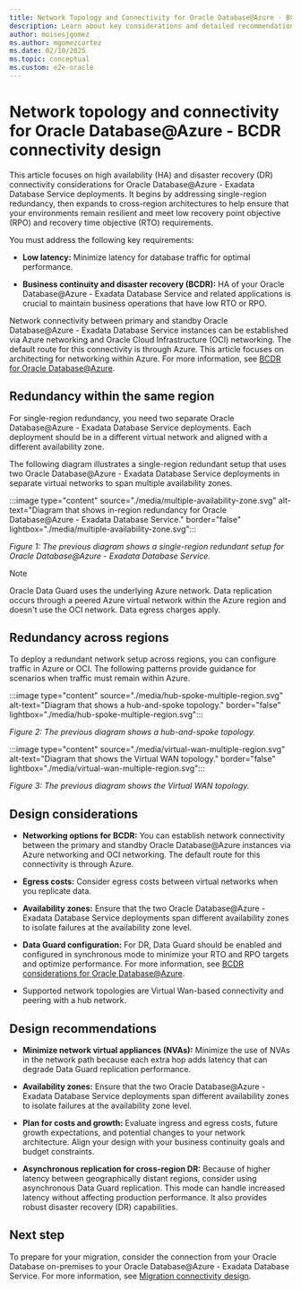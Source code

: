 ```yaml
---
title: Network Topology and Connectivity for Oracle Database@Azure - BCDR Connectivity Design
description: Learn about key considerations and detailed recommendations for Oracle Database@Azure BCDR connectivity design, including best practices, optimization, and implementation guidance.
author: moisesjgomez
ms.author: mgomezcortez
ms.date: 02/10/2025
ms.topic: conceptual
ms.custom: e2e-oracle
---
```


# Network topology and connectivity for Oracle Database@Azure - BCDR connectivity design

This article focuses on high availability (HA) and disaster recovery (DR) connectivity considerations for Oracle Database@Azure - Exadata Database Service deployments. It begins by addressing single-region redundancy, then expands to cross-region architectures to help ensure that your environments remain resilient and meet low recovery point objective (RPO) and recovery time objective (RTO) requirements.

You must address the following key requirements:

- **Low latency:** Minimize latency for database traffic for optimal performance.

- **Business continuity and disaster recovery (BCDR):** HA of your Oracle Database@Azure - Exadata Database Service and related applications is crucial to maintain business operations that have low RTO or RPO.

Network connectivity between primary and standby Oracle Database@Azure - Exadata Database Service instances can be established via Azure networking and Oracle Cloud Infrastructure (OCI) networking. The default route for this connectivity is through Azure. This article focuses on architecting for networking within Azure. For more information, see [BCDR for Oracle Database@Azure](./oracle-disaster-recovery-oracle-database-azure.md).

## Redundancy within the same region

For single-region redundancy, you need two separate Oracle Database@Azure - Exadata Database Service deployments. Each deployment should be in a different virtual network and aligned with a different availability zone.

The following diagram illustrates a single-region redundant setup that uses two Oracle Database@Azure - Exadata Database Service deployments in separate virtual networks to span multiple availability zones.

:::image type="content" source="./media/multiple-availability-zone.svg" alt-text="Diagram that shows in-region redundancy for Oracle Database@Azure - Exadata Database Service." border="false" lightbox="./media/multiple-availability-zone.svg":::

*Figure 1: The previous diagram shows a single-region redundant setup for Oracle Database@Azure - Exadata Database Service.*

> [!NOTE]
> Oracle Data Guard uses the underlying Azure network. Data replication occurs through a peered Azure virtual network within the Azure region and doesn't use the OCI network. Data egress charges apply.

## Redundancy across regions

To deploy a redundant network setup across regions, you can configure traffic in Azure or OCI. The following patterns provide guidance for scenarios when traffic must remain within Azure.

:::image type="content" source="./media/hub-spoke-multiple-region.svg" alt-text="Diagram that shows a hub-and-spoke topology." border="false" lightbox="./media/hub-spoke-multiple-region.svg":::

*Figure 2: The previous diagram shows a hub-and-spoke topology.*

:::image type="content" source="./media/virtual-wan-multiple-region.svg" alt-text="Diagram that shows the Virtual WAN topology." border="false" lightbox="./media/virtual-wan-multiple-region.svg":::

*Figure 3: The previous diagram shows the Virtual WAN topology.*

## Design considerations

- **Networking options for BCDR:** You can establish network connectivity between the primary and standby Oracle Database@Azure instances via Azure networking and OCI networking. The default route for this connectivity is through Azure.

- **Egress costs:** Consider egress costs between virtual networks when you replicate data.

- **Availability zones:** Ensure that the two Oracle Database@Azure - Exadata Database Service deployments span different availability zones to isolate failures at the availability zone level.

- **Data Guard configuration:** For DR, Data Guard should be enabled and configured in synchronous mode to minimize your RTO and RPO targets and optimize performance. For more information, see [BCDR considerations for Oracle Database@Azure](./oracle-disaster-recovery-oracle-database-azure.md).

- Supported network topologies are Virtual Wan-based connectivity and peering with a hub network.

## Design recommendations

- **Minimize network virtual appliances (NVAs):** Minimize the use of NVAs in the network path because each extra hop adds latency that can degrade Data Guard replication performance.

- **Availability zones:** Ensure that the two Oracle Database@Azure - Exadata Database Service deployments span different availability zones to isolate failures at the availability zone level.

- **Plan for costs and growth:** Evaluate ingress and egress costs, future growth expectations, and potential changes to your network architecture. Align your design with your business continuity goals and budget constraints.

- **Asynchronous replication for cross-region DR:** Because of higher latency between geographically distant regions, consider using asynchronous Data Guard replication. This mode can handle increased latency without affecting production performance. It also provides robust disaster recovery (DR) capabilities.

## Next step

To prepare for your migration, consider the connection from your Oracle Database on-premises to your Oracle Database@Azure - Exadata Database Service. For more information, see [Migration connectivity design](./migration-connectivity-design.md).
